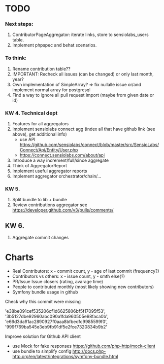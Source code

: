 TODO
==============

### Next steps:

1. ContributorPageAggregator: iterate links, store to sensiolabs_users table.
2. Implement phpspec and behat scenarios.


### To think:

1. Rename contribution table??
1. IMPORTANT: Recheck all issues (can be changed) or only last month, year?
1. Own implementation of SimpleArray? => fix nullalle issue or/and implement normal array for postgresql 
1. Find a way to ignore all pull request import (maybe from given date or id)

### KW 4. Technical dept
1. Features for all aggregators
1. Implement sensiolabs connect agg (index all that have github link (see above), get additional info)
   * use API https://github.com/sensiolabs/connect/blob/master/src/SensioLabs/Connect/Api/Entity/User.php
   * https://connect.sensiolabs.com/about/api
1. Introduce a way increment/full/since aggregate
1. Think of AggregatorReport
1. Implement useful aggregator reports
1. Implement aggregator orchestrator/chain/...



### KW 5.
1. Split bundle to lib + bundle
1. Review contributions aggregator see https://developer.github.com/v3/pulls/comments/

## KW 6.
1. Aggregate commit changes


# Charts

- Real Contributors: x - commit count, y - age of last commit (frequency?)
- Contributors vs others: x - issue count, y - smth else(?)
- PR/Issue Issue closers (rating, avarage time) 
- People to contributed monthly (most likely showing new contributors)
- Symfony bundle usage in github


Check why this commit were missing

'e38be091cef535206cf1d6625806bf5f17095f53',
'3b5127dbe92960abc090a1fda960505e98faca0b',
'e66d3da91ac2890927f0aaa8bfbedfc9985599f0',
'999f769ba545e3eb9fb91df5e2fce7320834b9b2'


Improve solution for Github API client

* use Mock for fake responses https://github.com/php-http/mock-client
* use bundle to simplify config http://docs.php-http.org/en/latest/integrations/symfony-bundle.html
